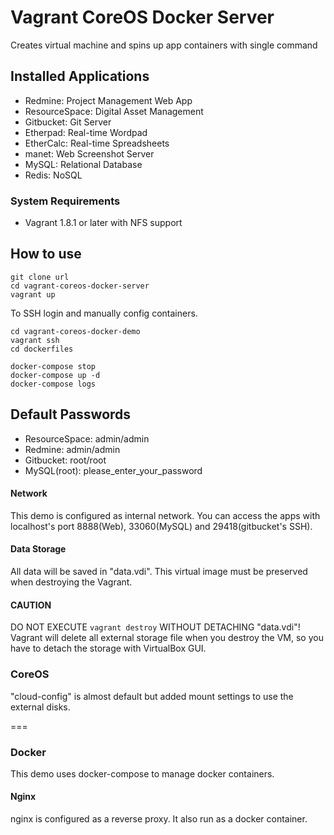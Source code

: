 # Vagrant CoreOS Docker Server

Creates virtual machine and spins up app containers with single command

## Installed Applications
* Redmine: Project Management Web App
* ResourceSpace: Digital Asset Management
* Gitbucket: Git Server
* Etherpad: Real-time Wordpad
* EtherCalc: Real-time Spreadsheets
* manet: Web Screenshot Server
* MySQL: Relational Database
* Redis: NoSQL

### System Requirements

* Vagrant 1.8.1 or later with NFS support

## How to use

```
git clone url
cd vagrant-coreos-docker-server
vagrant up
```

To SSH login and manually config containers.

```
cd vagrant-coreos-docker-demo
vagrant ssh
cd dockerfiles

docker-compose stop
docker-compose up -d
docker-compose logs
```

## Default Passwords

* ResourceSpace: admin/admin
* Redmine: admin/admin
* Gitbucket: root/root
* MySQL(root): please\_enter\_your\_password

#### Network

This demo is configured as internal network. You can access the apps with localhost's port 8888(Web), 33060(MySQL) and 29418(gitbucket's SSH).

#### Data Storage

All data will be saved in "data.vdi". This virtual image must be preserved when destroying the Vagrant.

#### CAUTION
DO NOT EXECUTE `vagrant destroy` WITHOUT DETACHING "data.vdi"!  
Vagrant will delete all external storage file when you destroy the VM, so you have to detach the storage with VirtualBox GUI.

### CoreOS

"cloud-config" is almost default but added mount settings to use the external disks.

===

### Docker

This demo uses docker-compose to manage docker containers.

#### Nginx

nginx is configured as a reverse proxy. It also run as a docker container.
